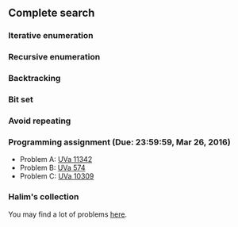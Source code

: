 ## Complete search

### Iterative enumeration

### Recursive enumeration

### Backtracking

### Bit set

### Avoid repeating

### Programming assignment (Due: 23:59:59, Mar 26, 2016)

+   Problem A: [UVa 11342](https://uva.onlinejudge.org/index.php?option=com_onlinejudge&Itemid=8&page=show_problem&problem=2317)
+   Problem B: [UVa 574](https://uva.onlinejudge.org/index.php?option=com_onlinejudge&Itemid=8&category=646&page=show_problem&problem=515)
+   Problem C: [UVa 10309](https://uva.onlinejudge.org/index.php?option=com_onlinejudge&Itemid=8&category=15&page=show_problem&problem=1250)

### Halim's collection

You may find a lot of problems [here](https://uva.onlinejudge.org/index.php?option=com_onlinejudge&Itemid=8&category=639).
